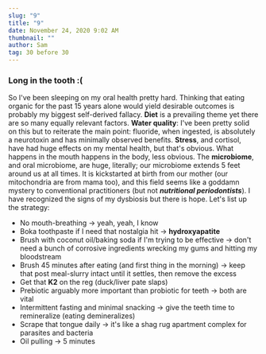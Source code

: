 ```yaml
---
slug: "9"
title: "9"
date: November 24, 2020 9:02 AM
thumbnail: ""
author: Sam
tag: 30 before 30
---
```

### Long in the tooth :(

So I've been sleeping on my oral health pretty hard. Thinking that eating organic for the past 15 years alone would yield desirable outcomes is probably my biggest self-derived fallacy. **Diet** is a prevailing theme yet there are so many equally relevant factors. **Water quality**: I've been pretty solid on this but to reiterate the main point: fluoride, when ingested, is absolutely a neurotoxin and has minimally observed benefits. **Stress**, and cortisol, have had huge effects on my mental health, but that's obvious. What happens in the mouth happens in the body, less obvious. The **microbiome**, and oral microbiome, are huge, literally; our microbiome extends 5 feet around us at all times. It is kickstarted at birth from our mother (our mitochondria are from mama too), and this field seems like a goddamn mystery to conventional practitioners (but not ***nutritional periodontists***). I have recognized the signs of my dysbiosis but there is hope. Let's list up the strategy:

* No mouth-breathing -> yeah, yeah, I know
* Boka toothpaste if I need that nostalgia hit -> **hydroxyapatite**
* Brush with coconut oil/baking soda if I'm trying to be effective -> don't need a bunch of corrosive ingredients wrecking my gums and hitting my bloodstream
* Brush 45 minutes after eating (and first thing in the morning) -> keep that post meal-slurry intact until it settles, then remove the excess
* Get that **K2** on the reg (duck/liver pate slaps)
* Prebiotic arguably more important than probiotic for teeth -> both are vital
* Intermittent fasting and minimal snacking -> give the teeth time to remineralize (eating demineralizes)
* Scrape that tongue daily -> it's like a shag rug apartment complex for parasites and bacteria
* Oil pulling -> 5 minutes